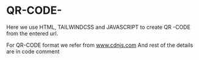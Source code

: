 # QR-CODE-

Here we use  HTML, TAILWINDCSS and JAVASCRIPT to create QR -CODE from the entered url.



For QR-CODE format we refer from www.cdnjs.com
And rest of the details are in code comment 
